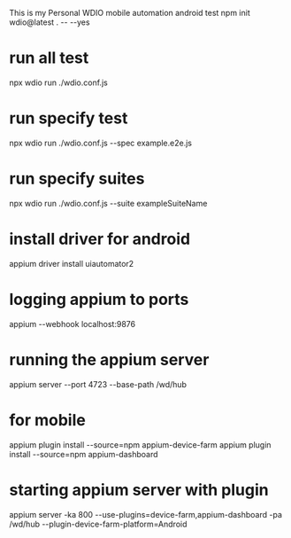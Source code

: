 This is my Personal WDIO mobile automation android test
npm init wdio@latest . -- --yes
# run all test
npx wdio run ./wdio.conf.js

# run specify test
npx wdio run ./wdio.conf.js --spec example.e2e.js

# run specify suites
npx wdio run ./wdio.conf.js --suite exampleSuiteName


# install driver for android
appium driver install uiautomator2

# logging appium to ports
appium --webhook localhost:9876

# running the appium server
appium server --port 4723 --base-path /wd/hub

# for mobile 
appium plugin install --source=npm appium-device-farm
appium plugin install --source=npm appium-dashboard

# starting appium server with plugin
[//]: # (-ka => --keep-alive-timeout)
[//]: # (-pa => --base-path)
appium server -ka 800 --use-plugins=device-farm,appium-dashboard -pa /wd/hub --plugin-device-farm-platform=Android

